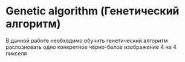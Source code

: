 # Genetic algorithm (Генетический алгоритм)

В данной работе необходимо обучить генетический алгоритм распозновать одно конкретное чёрно-белое изображение 4 на 4 пикселя 
